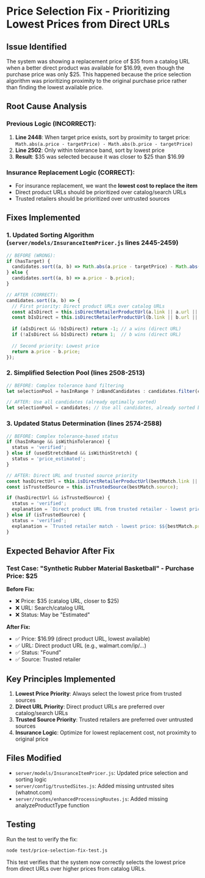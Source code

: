 # Price Selection Fix - Prioritizing Lowest Prices from Direct URLs

## Issue Identified

The system was showing a replacement price of $35 from a catalog URL when a better direct product was available for $16.99, even though the purchase price was only $25. This happened because the price selection algorithm was prioritizing proximity to the original purchase price rather than finding the lowest available price.

## Root Cause Analysis

### Previous Logic (INCORRECT):
1. **Line 2448**: When target price exists, sort by proximity to target price: `Math.abs(a.price - targetPrice) - Math.abs(b.price - targetPrice)`
2. **Line 2502**: Only within tolerance band, sort by lowest price
3. **Result**: $35 was selected because it was closer to $25 than $16.99

### Insurance Replacement Logic (CORRECT):
- For insurance replacement, we want the **lowest cost to replace the item**
- Direct product URLs should be prioritized over catalog/search URLs
- Trusted retailers should be prioritized over untrusted sources

## Fixes Implemented

### 1. Updated Sorting Algorithm (`server/models/InsuranceItemPricer.js` lines 2445-2459)

```javascript
// BEFORE (WRONG):
if (hasTarget) {
  candidates.sort((a, b) => Math.abs(a.price - targetPrice) - Math.abs(b.price - targetPrice));
} else {
  candidates.sort((a, b) => a.price - b.price);
}

// AFTER (CORRECT):
candidates.sort((a, b) => {
  // First priority: Direct product URLs over catalog URLs
  const aIsDirect = this.isDirectRetailerProductUrl(a.link || a.url || '');
  const bIsDirect = this.isDirectRetailerProductUrl(b.link || b.url || '');
  
  if (aIsDirect && !bIsDirect) return -1; // a wins (direct URL)
  if (!aIsDirect && bIsDirect) return 1;  // b wins (direct URL)
  
  // Second priority: Lowest price
  return a.price - b.price;
});
```

### 2. Simplified Selection Pool (lines 2508-2513)

```javascript
// BEFORE: Complex tolerance band filtering
let selectionPool = hasInRange ? inBandCandidates : candidates.filter(c => hasTarget ? (c.price > maxPriceBand && c.price <= stretchMaxPrice) : true);

// AFTER: Use all candidates (already optimally sorted)
let selectionPool = candidates; // Use all candidates, already sorted by direct URL + lowest price
```

### 3. Updated Status Determination (lines 2574-2588)

```javascript
// BEFORE: Complex tolerance-based status
if (hasInRange && isWithinTolerance) {
  status = 'verified';
} else if (usedStretchBand && isWithinStretch) {
  status = 'price_estimated';
}

// AFTER: Direct URL and trusted source priority
const hasDirectUrl = this.isDirectRetailerProductUrl(bestMatch.link || bestMatch.url || '');
const isTrustedSource = this.isTrustedSource(bestMatch.source);

if (hasDirectUrl && isTrustedSource) {
  status = 'verified';
  explanation = `Direct product URL from trusted retailer - lowest price: $${bestMatch.price}`;
} else if (isTrustedSource) {
  status = 'verified';
  explanation = `Trusted retailer match - lowest price: $${bestMatch.price}`;
}
```

## Expected Behavior After Fix

### Test Case: "Synthetic Rubber Material Basketball" - Purchase Price: $25

**Before Fix:**
- ❌ Price: $35 (catalog URL, closer to $25)
- ❌ URL: Search/catalog URL
- ❌ Status: May be "Estimated"

**After Fix:**
- ✅ Price: $16.99 (direct product URL, lowest available)
- ✅ URL: Direct product URL (e.g., walmart.com/ip/...)
- ✅ Status: "Found"
- ✅ Source: Trusted retailer

## Key Principles Implemented

1. **Lowest Price Priority**: Always select the lowest price from trusted sources
2. **Direct URL Priority**: Direct product URLs are preferred over catalog/search URLs
3. **Trusted Source Priority**: Trusted retailers are preferred over untrusted sources
4. **Insurance Logic**: Optimize for lowest replacement cost, not proximity to original price

## Files Modified

- `server/models/InsuranceItemPricer.js`: Updated price selection and sorting logic
- `server/config/trustedSites.js`: Added missing untrusted sites (whatnot.com)
- `server/routes/enhancedProcessingRoutes.js`: Added missing analyzeProductType function

## Testing

Run the test to verify the fix:
```bash
node test/price-selection-fix-test.js
```

This test verifies that the system now correctly selects the lowest price from direct URLs over higher prices from catalog URLs.
